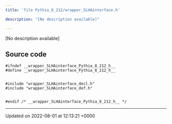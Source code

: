 ```yaml
---
title: 'file Pythia_8_212/wrapper_SLHAinterface.h'

description: "[No description available]"

---
```







[No description available]




## Source code

```
#ifndef __wrapper_SLHAinterface_Pythia_8_212_h__
#define __wrapper_SLHAinterface_Pythia_8_212_h__


#include "wrapper_SLHAinterface_decl.h"
#include "wrapper_SLHAinterface_def.h"


#endif /* __wrapper_SLHAinterface_Pythia_8_212_h__ */
```


-------------------------------

Updated on 2022-08-01 at 12:13:21 +0000
